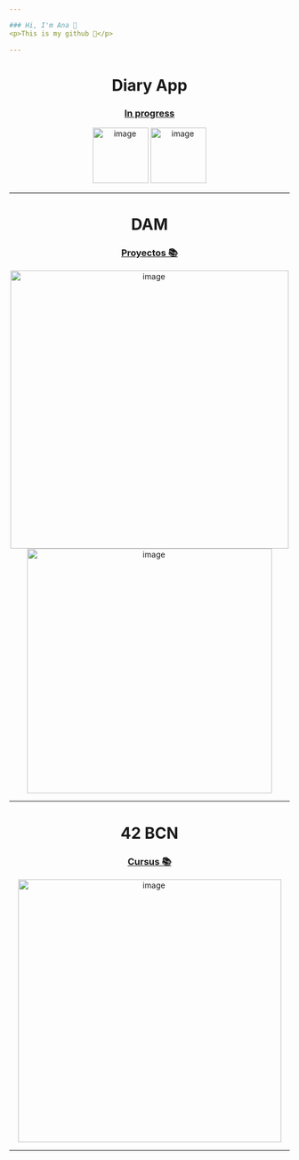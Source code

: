```yaml
---

### Hi, I'm Ana 👤
<p>This is my github 🚀</p>

---
```

<div  align="center">
	<h1>Diary App</h1>
	<h3><a href="https://github.com/Gokiina/DiaryApp/tree/main" target="_blank">In progress</a></h3>
	<div  align="center">
  		<img width="100" alt="image" src="https://github.com/user-attachments/assets/c3f9854b-8964-4818-bd4d-addf572ac57b">
		<img width="100" alt="image" src="https://github.com/user-attachments/assets/9df38458-6044-4203-a3d2-a9608a340dbc">
	</div>
</div>

---
<div  align="center">
	<div><h1>DAM</h1>
	<h3><a href="https://github.com/Gokiina/DAM_2023" target="_blank">Proyectos 📚</a></h3></div>
	<div  align="center">
  		<img width="500" alt="image" src="https://github.com/user-attachments/assets/4aebc4fe-5010-4e9b-a5e9-62b9377851f8">
		<img width="440" alt="image" src="https://github.com/user-attachments/assets/e79b15f8-65ad-428d-b348-b96512c9892b">
	</div>
	

</div>

---

<div  align="center">
	<h1>42 BCN</h1>
	<h3><a href="https://github.com/Gokiina/Cursus" target="_blank">Cursus 📚</a></h3>
	<!-- <h3><a href="https://github.com/Gokiina/Piscine" target="_blank">Piscine 🏊🏻‍♀️</a></h3> -->
	<div align="center">
		<img width="473" alt="image" src="https://github.com/user-attachments/assets/12c07ba2-3a2f-4179-972e-99a02bcf6cfc">
	</div>
</div>

---

<!--
**Gokiina/Gokiina** is a ✨ _special_ ✨ repository because its `README.md` (this file) appears on your GitHub profile.

Here are some ideas to get you started:

- 🔭 I’m currently working on ...
- 🌱 I’m currently learning ...
- 👯 I’m looking to collaborate on ...
- 🤔 I’m looking for help with ...
- 💬 Ask me about ...
- 📫 How to reach me: ...
- 😄 Pronouns: ...
- ⚡ Fun fact: ...
-->
